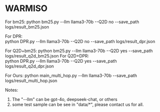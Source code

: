 # WARMISO

For bm25: 
    python bm25.py --llm llama3-70b --Q2D no --save_path logs/result_bm25.json
  
For DPR:  
    python DPR.py --llm llama3-70b --Q2D no --save_path logs/result_dpr.json

For Q2D+bm25: 
    python bm25.py --llm llama3-70b --Q2D yes --save_path logs/result_q2d_bm25.json
For Q2D+DPR:  
    python DPR.py --llm llama3-70b --Q2D yes --save_path logs/result_q2d_dpr.json

For Ours: 
    python main_multi_hop.py --llm llama3-70b --save_path logs/result_multi_hop.json

Notes:
  1. The "--llm" can be gpt-4o, deepseek-chat, or others
  2. some test sample can be see in "data/*", please contact us for all.

